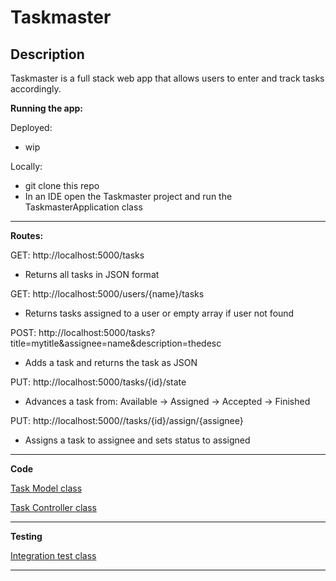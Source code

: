 # Taskmaster

## Description
Taskmaster is a full stack web app that allows users to enter and track tasks accordingly.


**Running the app:**

Deployed:
* wip

Locally:
- git clone this repo
- In an IDE open the Taskmaster project and run the TaskmasterApplication class

***

**Routes:**

GET:
http://localhost:5000/tasks
- Returns all tasks in JSON format

GET:
http://localhost:5000/users/{name}/tasks
- Returns tasks assigned to a user or empty array if user not found

POST:
http://localhost:5000/tasks?title=mytitle&assignee=name&description=thedesc
- Adds a task and returns the task as JSON

PUT:
http://localhost:5000/tasks/{id}/state
- Advances a task from: Available -> Assigned -> Accepted -> Finished

PUT:
http://localhost:5000//tasks/{id}/assign/{assignee}
- Assigns a task to assignee and sets status to assigned
***

**Code**

[Task Model class](src/main/java/com/chidrome/taskmaster/taskmaster/models/TaskInfo.java)

[Task Controller class](src/main/java/com/chidrome/taskmaster/taskmaster/controllers/TaskmasterController.java)
***

**Testing**

[Integration test class](src/test/java/com/esa/taskmaster/taskmaster/TaskMasterRepositoryIntegrationTest.java)
***